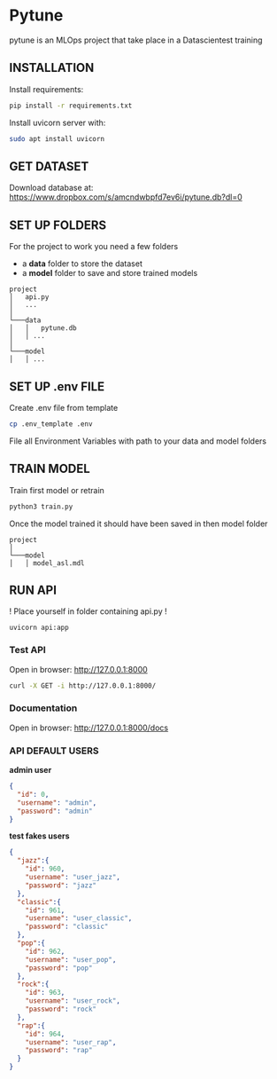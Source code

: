 # Pytune

pytune is an MLOps project that take place in a Datascientest training

## INSTALLATION

Install requirements:
```bash
pip install -r requirements.txt
```

Install uvicorn server with:
```bash
sudo apt install uvicorn
```

## GET DATASET

Download database at:<br />
https://www.dropbox.com/s/amcndwbpfd7ev6i/pytune.db?dl=0

## SET UP FOLDERS

For the project to work you need a few folders

- a **data** folder to store the dataset
- a **model** folder to save and store trained models

```
project
│   api.py
│   ...
│
└───data
│   │   pytune.db
│   │ ...
│
└───model
│   │ ...
```

## SET UP .env FILE

Create .env file from template
```bash
cp .env_template .env
```
File all Environment Variables with path to your data and model folders

## TRAIN MODEL

Train first model or retrain
```bash
python3 train.py
```
Once the model trained it should have been saved in then model folder
```
project
│
└───model
│   │ model_asl.mdl
```

## RUN API

! Place yourself in folder containing api.py !
```
uvicorn api:app
```

### Test API
Open in browser:  http://127.0.0.1:8000
```bash
curl -X GET -i http://127.0.0.1:8000/
```

### Documentation
Open in browser:  http://127.0.0.1:8000/docs

### API DEFAULT USERS

**admin user**
```json
{
  "id": 0,
  "username": "admin",
  "password": "admin"
}
```

**test fakes users**
```json
{
  "jazz":{
    "id": 960,
    "username": "user_jazz",
    "password": "jazz"
  },
  "classic":{
    "id": 961,
    "username": "user_classic",
    "password": "classic"
  },
  "pop":{
    "id": 962,
    "username": "user_pop",
    "password": "pop"
  },
  "rock":{
    "id": 963,
    "username": "user_rock",
    "password": "rock"
  },
  "rap":{
    "id": 964,
    "username": "user_rap",
    "password": "rap"
  }
}
```

